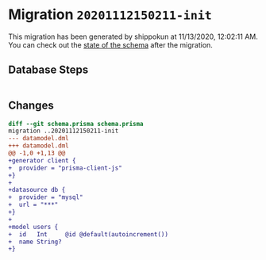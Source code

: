 # Migration `20201112150211-init`

This migration has been generated by shippokun at 11/13/2020, 12:02:11 AM.
You can check out the [state of the schema](./schema.prisma) after the migration.

## Database Steps

```sql

```

## Changes

```diff
diff --git schema.prisma schema.prisma
migration ..20201112150211-init
--- datamodel.dml
+++ datamodel.dml
@@ -1,0 +1,13 @@
+generator client {
+  provider = "prisma-client-js"
+}
+
+datasource db {
+  provider = "mysql"
+  url = "***"
+}
+
+model users {
+  id   Int     @id @default(autoincrement())
+  name String?
+}
```


